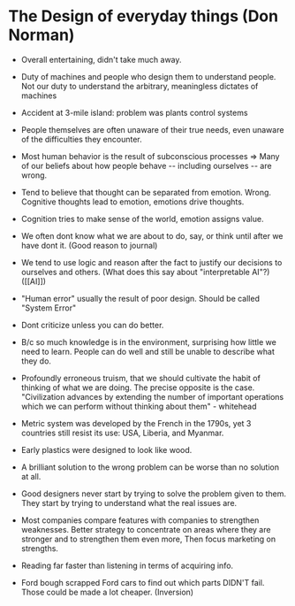 # The Design of everyday things (Don Norman)

- Overall entertaining, didn't take much away.

- Duty of machines and people who design them to understand people. Not our duty to understand the arbitrary, meaningless dictates of machines

- Accident at 3-mile island: problem was plants control systems

- People themselves are often unaware of their true needs, even unaware of the difficulties they encounter. 

- Most human behavior is the result of subconscious processes => Many of our beliefs about how people behave -- including ourselves -- are wrong. 

- Tend to believe that thought can be separated from emotion. Wrong. Cognitive thoughts lead to emotion, emotions  drive thoughts. 

- Cognition tries to make sense of the world, emotion assigns value. 

- We often dont know what we are about to do, say, or think until after we have dont it. (Good reason to journal) 

- We tend to use logic and reason after the fact to justify our decisions to ourselves and others. (What does this say about "interpretable AI"?)  ([[AI]])

- "Human error" usually the result of poor design. Should be called "System Error" 

- Dont criticize unless you can do better.

- B/c so much knowledge is in the environment, surprising how little we need to learn. People can do well and still be unable to describe what they do. 

- Profoundly erroneous truism, that we should cultivate the habit of thinking of what we are doing. The precise opposite is the case. "Civilization advances by extending the number of important operations which we can perform without thinking about them" - whitehead

- Metric system was developed by the French in the 1790s, yet 3 countries still resist its use: USA, Liberia, and Myanmar. 

- Early plastics were designed to look like wood. 

- A brilliant solution to the wrong problem can be worse than no solution at all. 

- Good designers never start by trying to solve the problem given to them.  They start by trying to understand what the real issues are. 

- Most companies compare features with companies to strengthen weaknesses. Better strategy to concentrate on areas where they are stronger and to strengthen them even more, Then focus marketing on strengths.

- Reading far faster than listening in terms of acquiring info.

- Ford bough scrapped Ford cars to find out which parts DIDN'T fail.  Those could be made a lot cheaper. (Inversion) 
